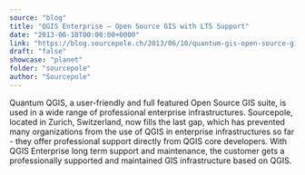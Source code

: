 ```yaml
---
source: "blog"
title: "QGIS Enterprise – Open Source GIS with LTS Support"
date: "2013-06-10T00:00:00+0000"
link: "https://blog.sourcepole.ch/2013/06/10/quantum-gis-open-source-gis-with-lts-support/"
draft: "false"
showcase: "planet"
folder: "sourcepole"
author: "Sourcepole"
---
```


Quantum QGIS, a user-friendly and full featured Open Source GIS suite, is used in a wide range of professional enterprise infrastructures. Sourcepole, located in Zurich, Switzerland, now fills the last gap, which has prevented many organizations from the use of QGIS in enterprise infrastructures so far - they offer professional support directly from QGIS core developers. With QGIS Enterprise long term support and maintenance, the customer gets a professionally supported and maintained GIS infrastructure based on QGIS.
